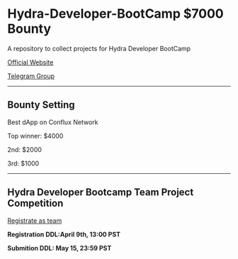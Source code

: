 # Hydra-Developer-BootCamp $7000 Bounty
A repository to collect projects for Hydra Developer BootCamp


[Official Website](https://labs.confluxnetwork.org/)

[Telegram Group](https://t.me/ChainIDEAfrica)

------------------------------------------------------------------------------------------

## **Bounty Setting**
Best dApp on Conflux Network

Top winner: $4000

2nd: $2000

3rd: $1000

------------------------------------------------------------------------------------------

## **Hydra Developer  Bootcamp Team Project Competition**

[Registrate as team](https://bit.ly/3gGMAGW)


**Registration DDL:April 9th, 13:00 PST**

**Submition DDL: May 15, 23:59 PST**
